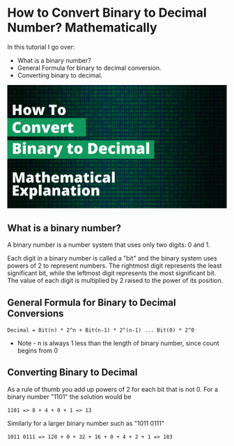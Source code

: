 # How to Convert Binary to Decimal Number? Mathematically

In this tutorial I go over:
- What is a binary number?
- General Formula for binary to decimal conversion.
- Converting binary to decimal.

[![Video Thumbnail](Thumbnail.png)](https://youtu.be/ys0Owag2_FA)

## What is a binary number?

A binary number is a number system that uses only two digits: 0 and 1. 

Each digit in a binary number is called a "bit" and the binary system uses powers of 2 to represent numbers. The rightmost digit represents the least significant bit, while the leftmost digit represents the most significant bit. The value of each digit is multiplied by 2 raised to the power of its position.

## General Formula for Binary to Decimal Conversions

```
Decimal = Bit(n) * 2^n + Bit(n-1) * 2^(n-1) ... Bit(0) * 2^0
```

- Note - n is always 1 less than the length of binary number, since count begins from 0

## Converting Binary to Decimal

As a rule of thumb you add up powers of 2 for each bit that is not 0.
For a binary number "1101" the solution would be

```
1101 => 8 + 4 + 0 + 1 => 13
```

Similarly for a larger binary number such as "1011 0111"


```
1011 0111 => 128 + 0 + 32 + 16 + 0 + 4 + 2 + 1 => 183
```
